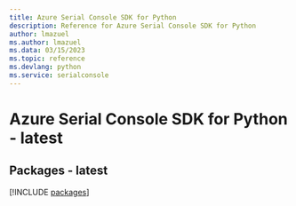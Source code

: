 ```yaml
---
title: Azure Serial Console SDK for Python
description: Reference for Azure Serial Console SDK for Python
author: lmazuel
ms.author: lmazuel
ms.data: 03/15/2023
ms.topic: reference
ms.devlang: python
ms.service: serialconsole
---
```

# Azure Serial Console SDK for Python - latest
## Packages - latest
[!INCLUDE [packages](serial-console-index.md)]